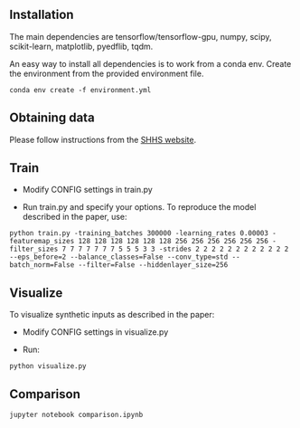 ## Installation

The main dependencies are tensorflow/tensorflow-gpu, numpy, scipy, scikit-learn, matplotlib, pyedflib, tqdm. 

An easy way to install all dependencies is to work from a conda env. 
Create the environment from the provided environment file. 
```
conda env create -f environment.yml
```

## Obtaining data

Please follow instructions from the [SHHS website](https://sleepdata.org/datasets/shhs). 

## Train

* Modify CONFIG settings in train.py

* Run train.py and specify your options. To reproduce the model described in the paper, use:

```
python train.py -training_batches 300000 -learning_rates 0.00003 -featuremap_sizes 128 128 128 128 128 128 256 256 256 256 256 256 -filter_sizes 7 7 7 7 7 7 7 5 5 5 3 3 -strides 2 2 2 2 2 2 2 2 2 2 2 2 --eps_before=2 --balance_classes=False --conv_type=std --batch_norm=False --filter=False --hiddenlayer_size=256
```

## Visualize

To visualize synthetic inputs as described in the paper:

* Modify CONFIG settings in visualize.py

* Run:
```
python visualize.py
```

## Comparison

```
jupyter notebook comparison.ipynb
```
